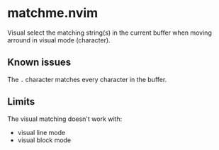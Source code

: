 # matchme.nvim

Visual select the matching string(s) in the current buffer when moving arround in visual mode (character).


## Known issues

The `.` character matches every character in the buffer.

## Limits

The visual matching doesn't work with:

- visual line mode
- visual block mode

